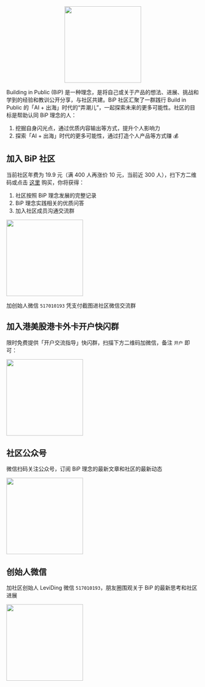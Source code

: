 <img src="/images/logo.png" width="200" height="200" style="display: block; margin-left: auto; margin-right: auto;" />

Building in Public (BiP) 是一种理念，是将自己或关于产品的想法、进展、挑战和学到的经验和教训公开分享，与社区共建。BiP 社区汇聚了一群践行 Build in Public 的「AI + 出海」时代的“弄潮儿”，一起探索未来的更多可能性。社区的目标是帮助认同 BiP 理念的人：

1. 挖掘自身闪光点，通过优质内容输出等方式，提升个人影响力
2. 探索「AI + 出海」时代的更多可能性，通过打造个人产品等方式赚 💰


## 加入 BiP 社区

当前社区年费为 19.9 元（满 400 人再涨价 10 元，当前近 300 人），扫下方二维码或点击 [这里](https://pc.fenchuan8.com/#/index?forum=69065&yqm=5WPK1) 购买，你将获得：

1. 社区按照 BiP 理念发展的完整记录
2. BiP 理念实践相关的优质问答
4. 加入社区成员沟通交流群

<img src="/images/fenchuan.png" width="200" height="200" />

加创始人微信 `517010193` 凭支付截图进社区微信交流群


## 加入港美股港卡外卡开户快闪群

限时免费提供「开户交流指导」快闪群，扫描下方二维码加微信，备注 `开户` 即可：

<img src="/images/wechat.png" width="200" height="200" />


## 社区公众号

微信扫码关注公众号，订阅 BiP 理念的最新文章和社区的最新动态

<img src="/images/wechat-pub.png" width="200" height="200" />


## 创始人微信

加社区创始人 LeviDing 微信 `517010193`，朋友圈围观关于 BiP 的最新思考和社区进展

<img src="/images/wechat.png" width="200" height="200" />
